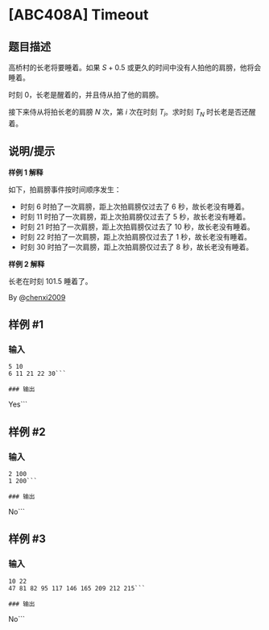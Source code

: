 # [ABC408A] Timeout

## 题目描述

高桥村的长老将要睡着。如果 $S+0.5$ 或更久的时间中没有人拍他的肩膀，他将会睡着。

时刻 $0$，长老是醒着的，并且侍从拍了他的肩膀。

接下来侍从将拍长老的肩膀 $N$ 次，第 $i$ 次在时刻 $T_i$。求时刻 $T_N$ 时长老是否还醒着。

## 说明/提示

**样例 1 解释**

如下，拍肩膀事件按时间顺序发生：
- 时刻 $6$ 时拍了一次肩膀，距上次拍肩膀仅过去了 $6$ 秒，故长老没有睡着。
- 时刻 $11$ 时拍了一次肩膀，距上次拍肩膀仅过去了 $5$ 秒，故长老没有睡着。
- 时刻 $21$ 时拍了一次肩膀，距上次拍肩膀仅过去了 $10$ 秒，故长老没有睡着。
- 时刻 $22$ 时拍了一次肩膀，距上次拍肩膀仅过去了 $1$ 秒，故长老没有睡着。
- 时刻 $30$ 时拍了一次肩膀，距上次拍肩膀仅过去了 $8$ 秒，故长老没有睡着。


**样例 2 解释**

长老在时刻 $101.5$ 睡着了。

By @[chenxi2009](/user/1020063)

## 样例 #1

### 输入

```
5 10
6 11 21 22 30```

### 输出

```
Yes```

## 样例 #2

### 输入

```
2 100
1 200```

### 输出

```
No```

## 样例 #3

### 输入

```
10 22
47 81 82 95 117 146 165 209 212 215```

### 输出

```
No```

